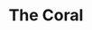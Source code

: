 ---
title: "The Coral"
summary: "English IndiePopPsych band formed in 1996 in Hoylake on the Wirral Peninsula, Merseyside, UK."
image: "the-coral.jpg"
apple_music_artist_url: "https://music.apple.com/gb/artist/the-coral/2035343"
---